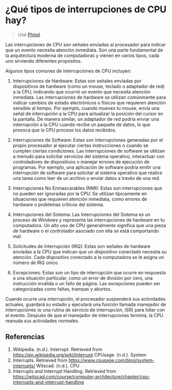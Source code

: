 # ¿Qué tipos de interrupciones de CPU hay?

> Usé [Phind](https://www.phind.com/).

Las interrupciones de CPU son señales enviadas al procesador para
indicar que un evento necesita atención inmediata. Son una parte
fundamental de la arquitectura moderna de computadoras y vienen en
varios tipos, cada uno sirviendo diferentes propósitos.

Algunos tipos comunes de interrupciones de CPU incluyen:

1.  Interrupciones de Hardware: Estas son señales enviadas por
    dispositivos de hardware (como un mouse, teclado o adaptador de red)
    a la CPU, indicando que ocurrió un evento que necesita atención
    inmediata. Las interrupciones de hardware se utilizan comúnmente
    para indicar cambios de estado electrónicos o físicos que requieren
    atención sensible al tiempo. Por ejemplo, cuando mueves tu mouse,
    envía una señal de interrupción a la CPU para actualizar la posición
    del cursor en la pantalla. De manera similar, un adaptador de red
    podría enviar una interrupción a la CPU cuando recibe un paquete de
    datos, lo que provoca que la CPU procese los datos recibidos.

2.  Interrupciones de Software: Estas son interrupciones generadas por
    el propio procesador al ejecutar ciertas instrucciones o cuando se
    cumplen ciertas condiciones. Las interrupciones de software se
    utilizan a menudo para solicitar servicios del sistema operativo,
    interactuar con controladores de dispositivos o manejar errores de
    ejecución de programas. Por ejemplo, una aplicación de software
    podría emitir una interrupción de software para solicitar al sistema
    operativo que realice una tarea como leer de un archivo o enviar
    datos a través de una red.

3.  Interrupciones No Enmascarables (NMI): Estas son interrupciones que
    no pueden ser ignoradas por la CPU. Se utilizan típicamente en
    situaciones que requieren atención inmediata, como errores de
    hardware o problemas críticos del sistema.

4.  Interrupciones del Sistema: Las Interrupciones del Sistema es un
    proceso de Windows y representa las interrupciones de hardware en tu
    computadora. Un alto uso de CPU generalmente significa que una pieza
    de hardware o el controlador asociado con ella se está comportando
    mal.

5.  Solicitudes de Interrupción (IRQ): Estas son señales de hardware
    enviadas a la CPU que indican que un dispositivo conectado necesita
    su atención. Cada dispositivo conectado a la computadora se le
    asigna un número de IRQ único.

6.  Excepciones: Estas son un tipo de interrupción que ocurre en
    respuesta a una situación particular, como un error de división por
    cero, una instrucción inválida o un fallo de página. Las excepciones
    pueden ser categorizadas como faltas, trampas y abortos.

Cuando ocurre una interrupción, el procesador suspenderá sus actividades
actuales, guardará su estado y ejecutará una función llamada manejador
de interrupciones (o una rutina de servicio de interrupción, ISR) para
lidiar con el evento. Después de que el manejador de interrupciones
termina, la CPU reanuda sus actividades normales.

## Referencias

1. Wikipedia. (n.d.). Interrupt. Retrieved from
<https://en.wikipedia.org/wiki/Interrupt> CPUsage. (n.d.). System
2. Interrupts. Retrieved from
<https://www.cpusage.com/blog/system-interrupts/> Witscad. (n.d.). CPU
3. Interrupts and Interrupt Handling. Retrieved from
<https://witscad.com/course/computer-architecture/chapter/cpu-interrupts-and-interrupt-handling>
